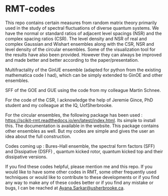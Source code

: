 # RMT-codes
This repo contains certain measures from random matrix theory primarily used in the study of spectral fluctuations of diverse quantum systems.
We have the normal or standard ratios of adjacent level spacings (NSR) and the complex spacing ratios (CSR). The level density and NSR of real and complex Gaussian and Wishart ensembles along with the CSR, NSR and level density of the circular ensembles.  Some of the visualization tool for the results have also been provided. However they can always be improved and made better and better according to the paper/presentation. 

Multifractality of the GinUE ensemble (adapted for python from the existing mathematica code I had), which can be simply extended to GinOE and other ensembles. 

SFF of the GOE and GUE using the code from my colleague Martin Schnee. 

For the code of the CSR, I acknowledge the help of Jeremie Gince, PhD student and my colleague at the IQ, UofSherbrooke.

For the circular ensembles, the following package has been used :  https://scikit-rmt.readthedocs.io/en/latest/index.html. Its simple to install this. The documentation is available in the website. This package contains other ensembles as well. But my codes are simple and gives the user an idea about the full construction. 

Codes coming up : Bures-Hall ensemble, the spectral form factors (SFF) and Dissipative (DSFF) , quantum kicked rotor, quantum kicked top and their dissipative versions. 

If you find these codes helpful, please mention me and this repo. If you would like to have some other codes in RMT, some other frequently used techniques or would like to contribute to these developments or if you find any way to make any of these codes better or if you find any mistake or bugs, I can be reached at Ayana.Sarkar@usherbrooke.ca. 
